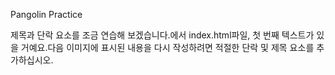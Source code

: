 Pangolin Practice

제목과 단락 요소를 조금 연습해 보겠습니다.에서 index.html파일, 첫 번째 텍스트가 있을 거예요.다음 이미지에 표시된 내용을 다시 작성하려면 적절한 단락 및 제목 요소를 추가하십시오.
